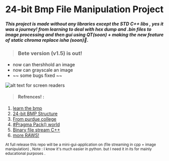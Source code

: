 # __24-bit Bmp File Manipulation Project__ 

##### This project is made without any libraries except the STD C++ libs , yes it was a journey!  from learning to deal with hex dump and .bin files to image processing and then gui using QT(soon)  + making the new feature of static chroma replace isha (soon)💙.

> ### Bete version (v1.5) is out!
 * now can thershhold an image 
 * now can grayscale an image 
 * ~~ some bugs fixed ~~

![ alt text for screen readers](Bmp_chorma.ico "icon") 






> #### Refrences! : 
  
1. [learn the  bmp](https://www.drdobbs.com/architecture-and-design/the-bmp-file-format-part-1/184409517)
2. [24-bit BMP Structure](https://www.drdobbs.com/architecture-and-design/the-bmp-file-format-part-1/184409517)
3. [From purdue college](https://www.drdobbs.com/architecture-and-design/the-bmp-file-format-part-1/184409517)
4. [#Pragma Pack() world](https://learn.microsoft.com/en-us/cpp/preprocessor/pack?view=msvc-170)
5. [Binary file stream C++](https://www.eecs.umich.edu/courses/eecs380/HANDOUTS/cppBinaryFileIO-2.html)
6. [more RAWS!](https://cplusplus.com/articles/DzywvCM9/)



<sub>At full release this repo will be a mini-gui-application on (file streaming in cpp  + image manipulation)  , Note : I know it's much easier in python. but I need it in   its  for mainly educational purposes . </sub> 
